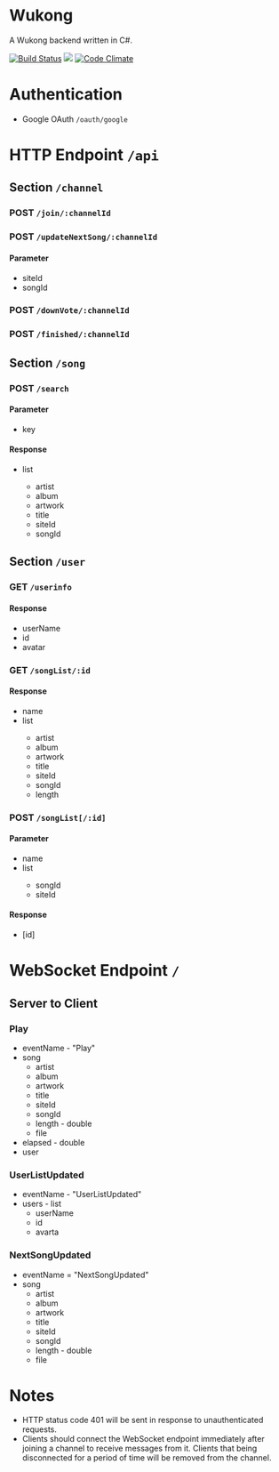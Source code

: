 # Wukong
A Wukong backend written in C#.

[![Build Status](https://travis-ci.org/GyrosWorkshop/Wukong.svg?branch=master)](https://travis-ci.org/GyrosWorkshop/Wukong)
[![](https://images.microbadger.com/badges/image/gyrosworkshop/wukong.svg)](https://microbadger.com/images/gyrosworkshop/wukong "Get your own image badge on microbadger.com")
[![Code Climate](https://codeclimate.com/github/GyrosWorkshop/Wukong.png)](https://codeclimate.com/github/GyrosWorkshop/Wukong)


# Authentication

- Google OAuth `/oauth/google`

# HTTP Endpoint `/api`

## Section `/channel`

### POST `/join/:channelId`

### POST `/updateNextSong/:channelId`

#### Parameter

- siteId
- songId

### POST `/downVote/:channelId`

### POST `/finished/:channelId`

## Section `/song`

### POST `/search`

#### Parameter

- key

#### Response

- list<song>
    - artist
    - album
    - artwork
    - title
    - siteId
    - songId

## Section `/user`

###  GET `/userinfo`

#### Response

- userName
- id
- avatar

### GET `/songList/:id`

#### Response

- name
- list<song>
    - artist
    - album
    - artwork
    - title
    - siteId
    - songId
    - length

### POST `/songList[/:id]`

#### Parameter

- name
- list<song>
    - songId
    - siteId

#### Response

- [id]

# WebSocket Endpoint `/`

## Server to Client

### Play

- eventName - "Play"
- song
    - artist
    - album
    - artwork
    - title
    - siteId
    - songId
    - length - double
    - file
- elapsed - double
- user

### UserListUpdated

- eventName - "UserListUpdated"
- users - list
    - userName
    - id
    - avarta

### NextSongUpdated

- eventName = "NextSongUpdated"
- song
    - artist
    - album
    - artwork
    - title
    - siteId
    - songId
    - length - double
    - file

# Notes

* HTTP status code 401 will be sent in response to unauthenticated requests.
* Clients should connect the WebSocket endpoint immediately after joining a channel to receive messages from it. Clients that being disconnected for a period of time will be removed from the channel.
